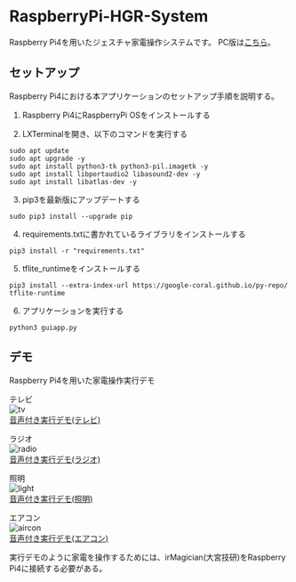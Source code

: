 # RaspberryPi-HGR-System
Raspberry Pi4を用いたジェスチャ家電操作システムです。
PC版は[こちら](https://github.com/appleyuta/Hand-Gesture-Recognition)。

## セットアップ
Raspberry Pi4における本アプリケーションのセットアップ手順を説明する。

1. Raspberry Pi4にRaspberryPi OSをインストールする

2. LXTerminalを開き、以下のコマンドを実行する
```
sudo apt update
sudo apt upgrade -y
sudo apt install python3-tk python3-pil.imagetk -y
sudo apt install libportaudio2 libasound2-dev -y
sudo apt install libatlas-dev -y
```

3. pip3を最新版にアップデートする
```
sudo pip3 install --upgrade pip
```

4. requirements.txtに書かれているライブラリをインストールする
```
pip3 install -r "requirements.txt"
```

5. tflite_runtimeをインストールする
```
pip3 install --extra-index-url https://google-coral.github.io/py-repo/ tflite-runtime
```

6. アプリケーションを実行する
```
python3 guiapp.py
```

## デモ
Raspberry Pi4を用いた家電操作実行デモ

テレビ  
![tv](https://github.com/appleyuta/RaspberryPi-HGR-System/blob/main/demo/tv_demo.gif)  
[音声付き実行デモ(テレビ)](https://drive.google.com/file/d/1s1qNGif82lDRxwMHlbF_nLyt1CB9UhEN/view?usp=sharing)

ラジオ  
![radio](https://github.com/appleyuta/RaspberryPi-HGR-System/blob/main/demo/radio_demo.gif)  
[音声付き実行デモ(ラジオ)](https://drive.google.com/file/d/17_MrWGOTZl4V6-CBKR9baaDONod8nfAz/view?usp=sharing)

照明  
![light](https://github.com/appleyuta/RaspberryPi-HGR-System/blob/main/demo/light_demo.gif)  
[音声付き実行デモ(照明)](https://drive.google.com/file/d/1AMNmwWAQx4k3uAjHc9ooJVMLYlVAi2QY/view?usp=sharing)

エアコン  
![aircon](https://github.com/appleyuta/RaspberryPi-HGR-System/blob/main/demo/aircon_demo.gif)  
[音声付き実行デモ(エアコン)](https://drive.google.com/file/d/1Vg5cv_YjNdHtDIUxkVzP2FJbDGfUzujT/view?usp=sharing)


実行デモのように家電を操作するためには、irMagician(大宮技研)をRaspberry Pi4に接続する必要がある。